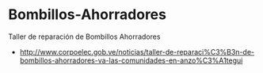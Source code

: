 # Bombillos-Ahorradores
Taller de reparación de Bombillos Ahorradores
- http://www.corpoelec.gob.ve/noticias/taller-de-reparaci%C3%B3n-de-bombillos-ahorradores-va-las-comunidades-en-anzo%C3%A1tegui

